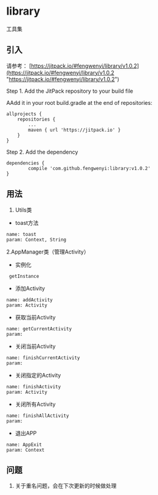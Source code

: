 # library
工具集

## 引入

请参考：
[https://jitpack.io/#fengwenyi/library/v1.0.2](https://jitpack.io/#fengwenyi/library/v1.0.2 "https://jitpack.io/#fengwenyi/library/v1.0.2")


Step 1. Add the JitPack repository to your build file

AAdd it in your root build.gradle at the end of repositories:

	allprojects {
		repositories {
			...
			maven { url 'https://jitpack.io' }
		}
	}
Step 2. Add the dependency

	dependencies {
	        compile 'com.github.fengwenyi:library:v1.0.2'
	}


## 用法
1. Utils类
- toast方法
```
name: toast
param: Context, String
```
2.AppManager类（管理Activity）
- 实例化
```
 getInstance
 ```

- 添加Activity
```
name: addActivity
param: Activity
```

- 获取当前Activity
```
name: getCurrentActivity
param:
```

- 关闭当前Activity
```
name: finishCurrentActivity
param:
```

- 关闭指定的Activity
```
name: finishActivity
param: Activity
```

- 关闭所有Activity
```
name: finishAllActivity
param:
```

- 退出APP
```
name: AppExit
param: Context
```

## 问题
1. 关于重名问题，会在下次更新的时候做处理